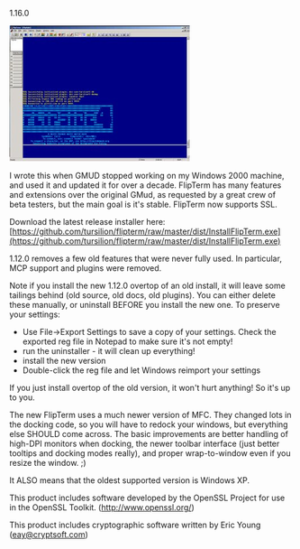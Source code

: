 1.16.0

![Screenshot](https://github.com/tursilion/flipterm/raw/master/dist/flipterm.jpg)

I wrote this when GMUD stopped working on my Windows 2000 machine, and used it and updated it for over a decade. FlipTerm has many features and extensions over the original GMud, as requested by a great crew of beta testers, but the main goal is it's stable. FlipTerm now supports SSL.

Download the latest release installer here: [https://github.com/tursilion/flipterm/raw/master/dist/InstallFlipTerm.exe](https://github.com/tursilion/flipterm/raw/master/dist/InstallFlipTerm.exe)

1.12.0 removes a few old features that were never fully used. In particular, MCP support and plugins were removed.

Note if you install the new 1.12.0 overtop of an old install, it will leave some tailings behind (old source, old docs, old plugins). You can either delete these manually, or uninstall BEFORE you install the new one. To preserve your settings:

- Use File->Export Settings to save a copy of your settings. Check the exported reg file in Notepad to make sure it's not empty!
- run the uninstaller - it will clean up everything!
- install the new version
- Double-click the reg file and let Windows reimport your settings

If you just install overtop of the old version, it won't hurt anything! So it's up to you.

The new FlipTerm uses a much newer version of MFC. They changed lots in the docking code, so you will have to redock your windows, but everything else SHOULD come across. The basic improvements are better handling of high-DPI monitors when docking, the newer toolbar interface (just better tooltips and docking modes really), and proper wrap-to-window even if you resize the window. ;)

It ALSO means that the oldest supported version is Windows XP. 

This product includes software developed by the OpenSSL Project for use in the OpenSSL Toolkit. (http://www.openssl.org/)

This product includes cryptographic software written by Eric Young (eay@cryptsoft.com)
